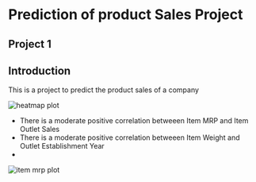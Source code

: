 # Prediction of product Sales Project
## Project 1
## Introduction
This is a project to predict the product sales of a company

![heatmap plot](https://github.com/UKashNK/Prediction-of-Product-Sales/assets/161112989/2aae3948-91e6-42fb-b726-12a01422322a)
- There is a moderate positive correlation betweeen Item MRP and Item Outlet Sales
- There is a moderate positive correlation betweeen Item Weight and Outlet Establishment Year
- 
![item mrp plot](https://github.com/UKashNK/Prediction-of-Product-Sales/assets/161112989/6da0ac02-891f-4820-b155-a8f75c7cabf7)
